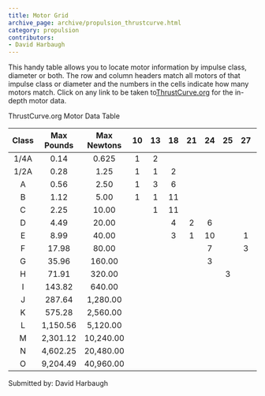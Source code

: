 ```yaml
---
title: Motor Grid
archive_page: archive/propulsion_thrustcurve.html
category: propulsion
contributors:
- David Harbaugh
---
```

This handy table allows you to locate motor information by impulse class, diameter or both. The row and column headers match all motors of that impulse class or diameter and the numbers in the cells indicate how many motors match. Click on any link to be taken to[ThrustCurve.org](http://www.thrustcurve.org) for the in-depth motor data.

ThrustCurve.org Motor Data Table

| Class | Max Pounds | Max Newtons | 10 | 13 | 18 | 21 | 24 | 25 | 27 | 29 | 32 | 38 | 54 | 75 | 76 | 81 | 98 | 111 |
|:-----:|:----------:|:-----------:|:--:|:--:|:--:|:--:|:--:|:--:|:--:|:--:|:--:|:--:|:--:|:--:|:--:|:--:|:--:|:---:|
| 1/4A  | 0.14       | 0.625       | 1  | 2  |    |    |    |    |    |    |    |    |    |    |    |    |    |     |
| 1/2A  | 0.28       | 1.25        | 1  | 1  | 2  |    |    |    |    |    |    |    |    |    |    |    |    |     |
| A     | 0.56       | 2.50        | 1  | 3  | 6  |    |    |    |    |    |    |    |    |    |    |    |    |     |
| B     | 1.12       | 5.00        | 1  | 1  | 11 |    |    |    |    |    |    |    |    |    |    |    |    |     |
| C     | 2.25       | 10.00       |    | 1  | 11 |    |    |    |    |    |    |    |    |    |    |    |    |     |
| D     | 4.49       | 20.00       |    |    | 4  | 2  | 6  |    |    |    |    |    |    |    |    |    |    |     |
| E     | 8.99       | 40.00       |    |    | 3  | 1  | 10 |    | 1  | 2  |    |    |    |    |    |    |    |     |
| F     | 17.98      | 80.00       |    |    |    |    | 7  |    | 3  | 13 | 2  |    |    |    |    |    |    |     |
| G     | 35.96      | 160.00      |    |    |    |    | 3  |    |    | 12 | 1  |    |    |    |    |    |    |     |
| H     | 71.91      | 320.00      |    |    |    |    |    | 3  |    | 13 |    | 7  |    |    |    |    |    |     |
| I     | 143.82     | 640.00      |    |    |    |    |    |    |    | 4  |    | 20 | 4  |    |    |    |    |     |
| J     | 287.64     | 1,280.00    |    |    |    |    |    |    |    |    |    | 6  | 18 | 1  |    | 1  |    |     |
| K     | 575.28     | 2,560.00    |    |    |    |    |    |    |    |    |    |    | 9  | 3  |    | 1  | 1  |     |
| L     | 1,150.56   | 5,120.00    |    |    |    |    |    |    |    |    |    |    | 3  | 2  | 3  |    | 1  | 4   |
| M     | 2,301.12   | 10,240.00   |    |    |    |    |    |    |    |    |    |    |    | 1  | 3  |    | 2  |     |
| N     | 4,602.25   | 20,480.00   |    |    |    |    |    |    |    |    |    |    |    |    |    |    | 1  |     |
| O     | 9,204.49   | 40,960.00   |    |    |    |    |    |    |    |    |    |    |    |    |    |    |    |     |

Submitted by: David Harbaugh

